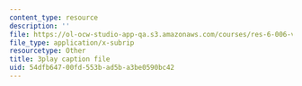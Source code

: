 ```yaml
---
content_type: resource
description: ''
file: https://ol-ocw-studio-app-qa.s3.amazonaws.com/courses/res-6-006-video-demonstrations-in-lasers-and-optics-spring-2008/54dfb64700fd553bad5ba3be0590bc42_Vp4udMmeH7M.vtt
file_type: application/x-subrip
resourcetype: Other
title: 3play caption file
uid: 54dfb647-00fd-553b-ad5b-a3be0590bc42
---
```

